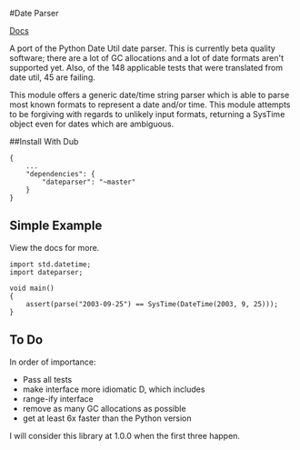 #Date Parser

[Docs](https://jackstouffer.github.io/date-parser/)

A port of the Python Date Util date parser. This is currently beta quality software; there are a lot of GC allocations and a lot of date formats aren't supported yet. Also, of the 148 applicable tests that were translated from date util, 45 are failing. 

This module offers a generic date/time string parser which is able to parse most known formats to represent a date and/or time. This module attempts to be forgiving with regards to unlikely input formats, returning a SysTime object even for dates which are ambiguous.

##Install With Dub

```
{
    ...
    "dependencies": {
        "dateparser": "~master"
    }
}
```

## Simple Example

View the docs for more.

```
import std.datetime;
import dateparser;

void main()
{
    assert(parse("2003-09-25") == SysTime(DateTime(2003, 9, 25)));
}
```

## To Do

In order of importance:

* Pass all tests
* make interface more idiomatic D, which includes
* range-ify interface
* remove as many GC allocations as possible
* get at least 6x faster than the Python version

I will consider this library at 1.0.0 when the first three happen.
